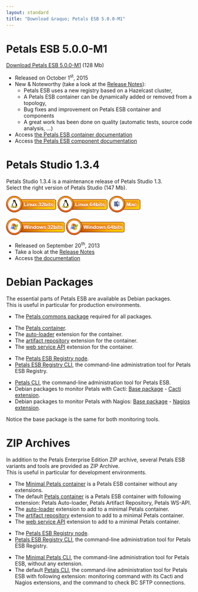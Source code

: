 ```yaml
---
layout: standard
title: "Download &raquo; Petals ESB 5.0.0-M1"
--- 
```


# Petals ESB 5.0.0-M1

[Download Petals ESB 5.0.0-M1](http://repository.ow2.org/nexus/content/repositories/public/org/ow2/petals/petals-esb-enterprise-edition/5.0.0-M1/petals-esb-enterprise-edition-5.0.0-M1.zip "Petals ESB 5.0.0-M1") (128 Mb)

- Released on October 1<sup>st</sup>, 2015
- New & Noteworthy (take a look at the [Release Notes](https://jira.petalslink.com/secure/IssueNavigator.jspa?mode=hide&requestId=10252)):
  - Petals ESB uses a new registry based on a Hazelcast cluster,
  - A Petals ESB container can be dynamically added or removed from a topology,
  - Bug fixes and improvement on Petals ESB container and components
  - A great work has been done on quality (automatic tests, source code analysis, ...)
- Access [the Petals ESB container documentation](https://doc.petalslink.com/display/petalsesbsnapshot/Petals+ESB+5.0.0-SNAPSHOT)
- Access [the Petals ESB component documentation](https://doc.petalslink.com/display/petalscomponents/Petals+Components)

# Petals Studio 1.3.4

Petals Studio 1.3.4 is a maintenance release of Petals Studio 1.3.  
Select the right version of Petals Studio (147 Mb).

<a href="http://download.petalslink.com/petals-studio/Petals-Studio--1.3.4--linux.gtk.x86.zip"><img alt="Linux x32" src="images/linux_32.png" /></a> 
<a href="http://download.petalslink.com/petals-studio/Petals-Studio--1.3.4--linux.gtk.x86_64.zip"><img alt="Linux x64" src="images/linux_64.png" /></a>
<a href="http://download.petalslink.com/petals-studio/Petals-Studio--1.3.4--macosx.cocoa.x86_64.zip"><img alt="MacOS" src="images/mac.png" /></a><br />  

<a href="http://download.petalslink.com/petals-studio/Petals-Studio--1.3.4--win32.win32.x86.zip"><img alt="Windows x32" src="images/windows_32.png"/></a>
<a href="http://download.petalslink.com/petals-studio/Petals-Studio--1.3.4--win32.win32.x86_64.zip"><img alt="Windows x64" src="images/windows_64.png"/></a>

- Released on September 20<sup>th</sup>, 2013
- Take a look at the [Release Notes](https://jira.petalslink.com/secure/ReleaseNote.jspa?projectId=10070&version=10402)
- Access [the documentation](https://doc.petalslink.com/display/petalsstudio13/Petals+Studio+1.3)

# Debian Packages

The essential parts of Petals ESB are available as Debian packages.  
This is useful in particular for production environments.

- The [Petals commons package](http://repository.ow2.org/nexus/content/groups/public/org/ow2/petals/petals-commons-deb/1.0/petals-commons-deb-1.0.deb) required for all packages.

<!-- -->

- The [Petals container](http://repository.ow2.org/nexus/content/groups/public/org/ow2/petals/petals-esb-default-deb/5.0.0-1.0/petals-esb-default-deb-5.0.0-1.0.deb).
- The [auto-loader](http://repository.ow2.org/nexus/content/groups/public/org/ow2/petals/petals-autoloader-deb/1.0.1-1.0/petals-autoloader-deb-1.0.1-1.0.deb) extension for the container.
- The [artifact repository](http://repository.ow2.org/nexus/content/groups/public/org/ow2/petals/petals-artifactrepository-deb/1.0.1-1.0/petals-artifactrepository-deb-1.0.1-1.0.deb) extension for the container.
- The [web service API](http://repository.ow2.org/nexus/content/groups/public/org/ow2/petals/petals-ws-api-deb/1.0.1-1.0/petals-ws-api-deb-1.0.1-1.0.deb) extension for the container.

<!-- -->

- The [Petals ESB Registry node](http://repository.ow2.org/nexus/content/groups/public/org/ow2/petals/petals-registry-overlay-deb/1.0.0-1.0/petals-registry-overlay-deb-1.0.0-1.0.deb).
- [Petals ESB Registry CLI](http://repository.ow2.org/nexus/content/groups/public/org/ow2/petals/petals-registry-cli-deb/1.0.0-1.0/petals-registry-cli-deb-1.0.0-1.0.deb), the command-line administration tool for Petals ESB Registry.

<!-- -->

- [Petals CLI](http://repository.ow2.org/nexus/content/groups/public/org/ow2/petals/petals-cli-distrib-deb/2.2.0-1.0/petals-cli-distrib-deb-2.2.0-1.0.deb), the command-line administration tool for Petals ESB.
- Debian packages to monitor Petals with Cacti: 
[Base package](http://repository.ow2.org/nexus/content/groups/public/org/ow2/petals/petals-cli-cmd-monitoring-deb/1.0.2-1.0/petals-cli-cmd-monitoring-deb-1.0.2-1.0.deb) - 
[Cacti extension](http://repository.ow2.org/nexus/content/groups/public/org/ow2/petals/petals-cli-cmd-monitoring-mo-cacti-deb/1.0.1-1.0/petals-cli-cmd-monitoring-mo-cacti-deb-1.0.1-1.0.deb).
- Debian packages to monitor Petals with Nagios: 
[Base package](http://repository.ow2.org/nexus/content/groups/public/org/ow2/petals/petals-cli-cmd-monitoring-deb/1.0.2-1.0/petals-cli-cmd-monitoring-deb-1.0.2-1.0.deb) - 
[Nagios extension](http://repository.ow2.org/nexus/content/groups/public/org/ow2/petals/petals-cli-cmd-monitoring-so-nagios-deb/1.0.1-1.0/petals-cli-cmd-monitoring-so-nagios-deb-1.0.1-1.0.deb).

Notice the base package is the same for both monitoring tools.

# ZIP Archives

In addition to the Petals Enterprise Edition ZIP archive, several Petals ESB variants and tools are provided as ZIP Archive.  
This is useful in particular for development environments.

- The [Minimal Petals container](http://repository.ow2.org/nexus/content/repositories/public/org/ow2/petals/petals-esb-minimal-zip/5.0.0/petals-esb-minimal-zip-5.0.0.zip) is a Petals ESB container without any extensions.
- The default [Petals container](http://repository.ow2.org/nexus/content/repositories/public/org/ow2/petals/petals-esb-default-zip/5.0.0/petals-esb-default-zip-5.0.0.zip) is a Petals ESB container with following extension: Petals Auto-loader, Petals Artifact Repository, Petals WS-API.
- The [auto-loader](http://repository.ow2.org/nexus/content/repositories/public/org/ow2/petals/petals-autoloader-zip/1.0.1-1.0/petals-autoloader-zip-1.0.1-1.0.zip) extension to add to a minimal Petals container.
- The [artifact repository](http://repository.ow2.org/nexus/content/repositories/public/org/ow2/petals/petals-artifactrepository-zip/1.0.1-1.0/petals-artifactrepository-zip-1.0.1-1.0.zip) extension to add to a minimal Petals container.
- The [web service API](http://repository.ow2.org/nexus/content/repositories/public/org/ow2/petals/petals-ws-api-zip/1.0.1-1.0/petals-ws-api-zip-1.0.1-1.0.zip) extension to add to a minimal Petals container.

<!-- -->

- The [Petals ESB Registry node](http://repository.ow2.org/nexus/content/repositories/public/org/ow2/petals/petals-registry-overlay-zip/1.0.0-1.0/petals-registry-overlay-zip-1.0.0-1.0.zip).
- [Petals ESB Registry CLI](http://repository.ow2.org/nexus/content/repositories/public/org/ow2/petals/petals-registry-cli-zip/1.0.0-1.0/petals-registry-cli-zip-1.0.0-1.0.zip), the command-line administration tool for Petals ESB Registry.

<!-- -->

- The [Minimal Petals CLI](http://repository.ow2.org/nexus/content/repositories/public/org/ow2/petals/petals-cli/2.2.0/petals-cli-2.2.0.zip), the command-line administration tool for Petals ESB, without any extension.
- The default [Petals CLI](http://repository.ow2.org/nexus/content/repositories/public/org/ow2/petals/petals-cli-distrib-zip/2.2.0-1.0/petals-cli-distrib-zip-2.2.0-1.0.zip), the command-line administration tool for Petals ESB with following extension: monitoring command with its Cacti and Nagios extensions, and the command to check BC SFTP connections.
